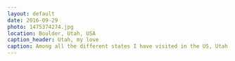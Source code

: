 ```yaml
---
layout: default
date: 2016-09-29
photo: 1475374274.jpg
location: Boulder, Utah, USA
caption_header: Utah, my love
caption: Among all the different states I have visited in the US, Utah is by far the most beautiful and interesting one. It has a lot of forest, canyons, colorful hills and mountains, old school villages and nice people. If you get the chance, go there it's amazing.
---
```

